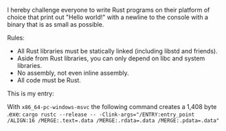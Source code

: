 I hereby challenge everyone to write Rust programs on their platform of choice that print out "Hello world!" with a newline to the console with a binary that is as small as possible.

Rules:
* All Rust libraries must be statically linked (including libstd and friends).
* Aside from Rust libraries, you can only depend on libc and system libraries.
* No assembly, not even inline assembly.
* All code must be Rust.

This is my entry:

With `x86_64-pc-windows-msvc` the following command creates a 1,408 byte .exe:
`cargo rustc --release -- -Clink-args="/ENTRY:entry_point /ALIGN:16 /MERGE:.text=.data /MERGE:.rdata=.data /MERGE:.pdata=.data"`
